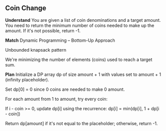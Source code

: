 ## Coin Change
**Understand**
You are given a list of coin denominations and a target amount. You need to return the minimum number of coins needed to make up the amount. If it's not possible, return -1.

**Match**
Dynamic Programming – Bottom-Up Approach

Unbounded knapsack pattern

We're minimizing the number of elements (coins) used to reach a target sum.

**Plan**
Initialize a DP array dp of size amount + 1 with values set to amount + 1 (infinity placeholder).

Set dp[0] = 0 since 0 coins are needed to make 0 amount.

For each amount from 1 to amount, try every coin:

If i - coin >= 0, update dp[i] using the recurrence:
dp[i] = min(dp[i], 1 + dp[i - coin])

Return dp[amount] if it's not equal to the placeholder; otherwise, return -1.



